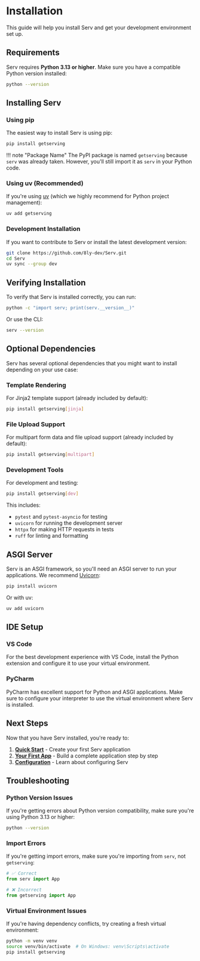 # Installation

This guide will help you install Serv and get your development environment set up.

## Requirements

Serv requires **Python 3.13 or higher**. Make sure you have a compatible Python version installed:

```bash
python --version
```

## Installing Serv

### Using pip

The easiest way to install Serv is using pip:

```bash
pip install getserving
```

!!! note "Package Name"
    The PyPI package is named `getserving` because `serv` was already taken. However, you'll still import it as `serv` in your Python code.

### Using uv (Recommended)

If you're using [uv](https://docs.astral.sh/uv/) (which we highly recommend for Python project management):

```bash
uv add getserving
```

### Development Installation

If you want to contribute to Serv or install the latest development version:

```bash
git clone https://github.com/8ly-dev/Serv.git
cd Serv
uv sync --group dev
```

## Verifying Installation

To verify that Serv is installed correctly, you can run:

```bash
python -c "import serv; print(serv.__version__)"
```

Or use the CLI:

```bash
serv --version
```

## Optional Dependencies

Serv has several optional dependencies that you might want to install depending on your use case:

### Template Rendering
For Jinja2 template support (already included by default):

```bash
pip install getserving[jinja]
```

### File Upload Support
For multipart form data and file upload support (already included by default):

```bash
pip install getserving[multipart]
```

### Development Tools
For development and testing:

```bash
pip install getserving[dev]
```

This includes:
- `pytest` and `pytest-asyncio` for testing
- `uvicorn` for running the development server
- `httpx` for making HTTP requests in tests
- `ruff` for linting and formatting

## ASGI Server

Serv is an ASGI framework, so you'll need an ASGI server to run your applications. We recommend [Uvicorn](https://www.uvicorn.org/):

```bash
pip install uvicorn
```

Or with uv:

```bash
uv add uvicorn
```

## IDE Setup

### VS Code

For the best development experience with VS Code, install the Python extension and configure it to use your virtual environment.

### PyCharm

PyCharm has excellent support for Python and ASGI applications. Make sure to configure your interpreter to use the virtual environment where Serv is installed.

## Next Steps

Now that you have Serv installed, you're ready to:

1. **[Quick Start](quick-start.md)** - Create your first Serv application
2. **[Your First App](first-app.md)** - Build a complete application step by step
3. **[Configuration](configuration.md)** - Learn about configuring Serv

## Troubleshooting

### Python Version Issues

If you're getting errors about Python version compatibility, make sure you're using Python 3.13 or higher:

```bash
python --version
```

### Import Errors

If you're getting import errors, make sure you're importing from `serv`, not `getserving`:

```python
# ✅ Correct
from serv import App

# ❌ Incorrect
from getserving import App
```

### Virtual Environment Issues

If you're having dependency conflicts, try creating a fresh virtual environment:

```bash
python -m venv venv
source venv/bin/activate  # On Windows: venv\Scripts\activate
pip install getserving
``` 